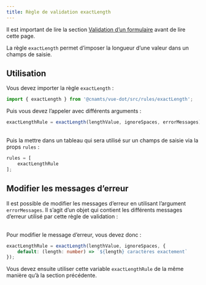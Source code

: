 ```yaml
---
title: Règle de validation exactLength
---
```


Il est important de lire la section [Validation d’un formulaire](/guides/validation-formulaire#validation-du-formulaire) avant de lire cette page.

La règle `exactLength` permet d’imposer la longueur d’une valeur dans un champs de saisie.

## Utilisation

<doc-indent>

Vous devez importer la règle `exactLength` :

</doc-indent>

```ts
import { exactLength } from '@cnamts/vue-dot/src/rules/exactLength';
```

Puis vous devez l’appeler avec différents arguments :

```ts
exactLengthRule = exactLength(lengthValue, ignoreSpaces, errorMessages)
```

<doc-api name="rules/exact-length/exact-length"></doc-api>

<br>Puis la mettre dans un tableau qui sera utilisé sur un champs de saisie via la props `rules` :

```ts
rules = [
    exactLengthRule
];
```

## Modifier les messages d’erreur

<doc-indent>

Il est possible de modifier les messages d’erreur en utilisant l’argument `errorMessages`. Il s’agit d’un objet qui contient les différents messages d’erreur utilisé par cette règle de validation :

</doc-indent>

<doc-api name="rules/exact-length/exact-length-messages"></doc-api>

<br>Pour modifier le message d’erreur, vous devez donc :

```ts
exactLengthRule = exactLength(lengthValue, ignoreSpaces, {
    default: (length: number) => `${length} caractères exactement`
});
```

Vous devez ensuite utiliser cette variable `exactLengthRule` de la même manière qu’à la section précédente.
